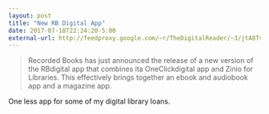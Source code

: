 ```yaml
---
layout: post
title: "New RB Digital App"
date: 2017-07-18T22:24:20-5:00
external-url: http://feedproxy.google.com/~r/TheDigitalReader/~3/jtA8TvNudO0/
---
```


> Recorded Books has just announced the release of a new version of the RBdigital app that combines ita OneClickdigital app and Zinio for Libraries. This effectively brings together an ebook and audiobook app and a magazine app.

One less app for some of  my digital library loans.